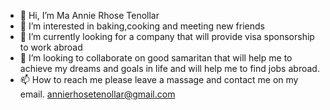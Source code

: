 - 👋 Hi, I’m Ma Annie Rhose Tenollar
- 👀 I’m interested in baking,cooking and meeting new friends
- 🌱 I’m currently looking for a company that will provide visa sponsorship to work abroad
- 💞️ I’m looking to collaborate on good samaritan that will help me to achieve my dreams and goals in life and will help me to find jobs abroad.
- 📫 How to reach me please leave a massage and contact me on my email. annierhosetenollar@gmail.com

<!---
annierhosetenollar22/annierhosetenollar22 is a ✨ special ✨ repository because its `README.md` (this file) appears on your GitHub profile.
You can click the Preview link to take a look at your changes.
--->
